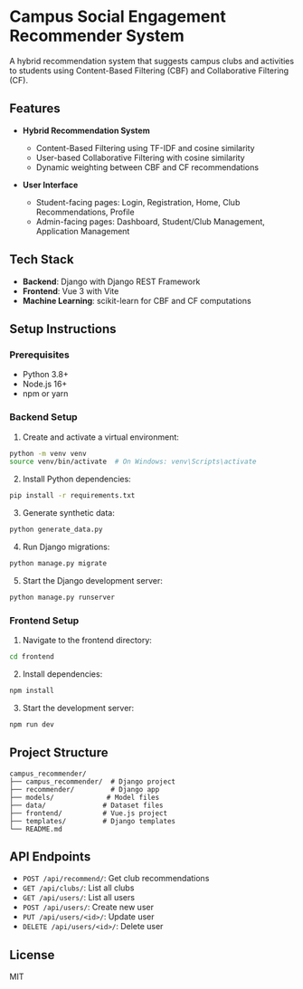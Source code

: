 # Campus Social Engagement Recommender System

A hybrid recommendation system that suggests campus clubs and activities to students using Content-Based Filtering (CBF) and Collaborative Filtering (CF).

## Features

- **Hybrid Recommendation System**
  - Content-Based Filtering using TF-IDF and cosine similarity
  - User-based Collaborative Filtering with cosine similarity
  - Dynamic weighting between CBF and CF recommendations

- **User Interface**
  - Student-facing pages: Login, Registration, Home, Club Recommendations, Profile
  - Admin-facing pages: Dashboard, Student/Club Management, Application Management

## Tech Stack

- **Backend**: Django with Django REST Framework
- **Frontend**: Vue 3 with Vite
- **Machine Learning**: scikit-learn for CBF and CF computations

## Setup Instructions

### Prerequisites

- Python 3.8+
- Node.js 16+
- npm or yarn

### Backend Setup

1. Create and activate a virtual environment:
```bash
python -m venv venv
source venv/bin/activate  # On Windows: venv\Scripts\activate
```

2. Install Python dependencies:
```bash
pip install -r requirements.txt
```

3. Generate synthetic data:
```bash
python generate_data.py
```

4. Run Django migrations:
```bash
python manage.py migrate
```

5. Start the Django development server:
```bash
python manage.py runserver
```

### Frontend Setup

1. Navigate to the frontend directory:
```bash
cd frontend
```

2. Install dependencies:
```bash
npm install
```

3. Start the development server:
```bash
npm run dev
```

## Project Structure

```
campus_recommender/
├── campus_recommender/  # Django project
├── recommender/         # Django app
├── models/             # Model files
├── data/              # Dataset files
├── frontend/          # Vue.js project
├── templates/         # Django templates
└── README.md
```

## API Endpoints

- `POST /api/recommend/`: Get club recommendations
- `GET /api/clubs/`: List all clubs
- `GET /api/users/`: List all users
- `POST /api/users/`: Create new user
- `PUT /api/users/<id>/`: Update user
- `DELETE /api/users/<id>/`: Delete user

## License

MIT 